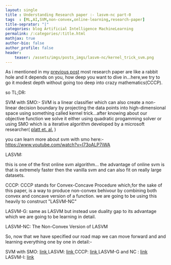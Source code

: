 ```yaml
---
layout: single
title : Understanding Research paper :- lasvm-nc part-0
tags  : [ML,AI,SVM,non-convex,online-learning,research-paper]
title-seprator: "|"
categories: blog Artificial Intelligence MachineLearning
permalink: /:categories/:title.html
mathjax: true
author-bio: false
author_profile: false
header:
    teaser: /assets/imgs/posts_imgs/lasvm-nc/kernel_trick_svm.png
---
```



As i mentioned in my <a href="#">previous post</a> most research paper are like a rabbit hole and it depends on you, how deep you want to dive in...here,we try to go it modest depth without going too deep into crazy mathematics(CCCP).

so TL;DR:

SVM with SMO:-
SVM is a linear classifier which can also create a non-linear decision boundary by projecting the data points into high-dimensional space using something called kernel trick...after knowing about our objective function we solve it either using quadratic progamming solver or using SMO which is a iterative algorithm developed by a microsoft researcher( <a href="https://www.microsoft.com/en-us/research/wp-content/uploads/2016/02/tr-98-14.pdf">platt et. al.</a> )

you can learn more about svm with smo here:-
https://www.youtube.com/watch?v=I73oALP7iWA

LASVM:

this is one of the first online svm algorithm... the advantage of online svm is that is extremely faster then the vanilla svm and can also fit on really large datasets.


CCCP:
CCCP stands for Convex-Concave Procedure which,for the sake of this paper, is a way to produce non-convex behivour by combining both convex and concave version of a function. we are going to be using this heavily to construct "LASVM-NC"


LASVM-G:
same as LASVM but instead use duality gap to its advantage which we are going to be learning in detail.

LASVM-NC:
The Non-Convex Version of LASVM


So, now that we have specified our road map we can move forward and and learning everything one by one in detail:-

SVM with SMO: <a href="#"> link </a>
LASVM: <a href="#"> link </a>
CCCP:  <a href="#"> link </a>
LASVM-G and NC : <a href="#"> link </a>
LASVM-I: <a href="#">link</a>